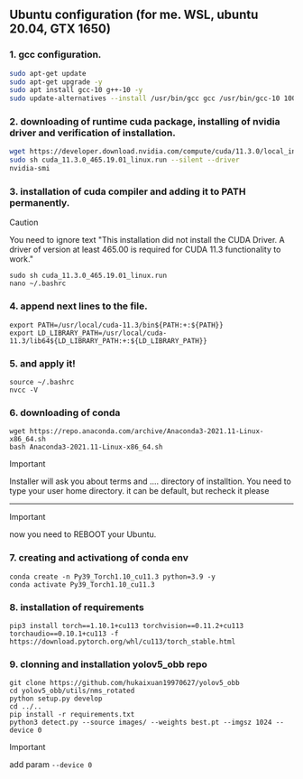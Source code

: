 
## Ubuntu configuration (for me. WSL, ubuntu 20.04, GTX 1650)

### 1. gcc configuration.
```bash
sudo apt-get update
sudo apt-get upgrade -y
sudo apt install gcc-10 g++-10 -y
sudo update-alternatives --install /usr/bin/gcc gcc /usr/bin/gcc-10 100 --slave /usr/bin/g++ g++ /usr/bin/g++-10 
```
### 2. downloading of runtime cuda package, installing of nvidia driver and verification of installation.

```bash
wget https://developer.download.nvidia.com/compute/cuda/11.3.0/local_installers/cuda_11.3.0_465.19.01_linux.run
sudo sh cuda_11.3.0_465.19.01_linux.run --silent --driver
nvidia-smi
```
### 3. installation of cuda compiler and adding it to PATH permanently.
> [!CAUTION]
> You need to ignore text "This installation did not install the CUDA Driver. A driver of version at least 465.00 is required for CUDA 11.3 functionality to work."

```
sudo sh cuda_11.3.0_465.19.01_linux.run
nano ~/.bashrc
```
### 4. append next lines to the file.
```
export PATH=/usr/local/cuda-11.3/bin${PATH:+:${PATH}}
export LD_LIBRARY_PATH=/usr/local/cuda-11.3/lib64${LD_LIBRARY_PATH:+:${LD_LIBRARY_PATH}}
```
### 5. and apply it!
```
source ~/.bashrc
nvcc -V
```
### 6. downloading of conda
```
wget https://repo.anaconda.com/archive/Anaconda3-2021.11-Linux-x86_64.sh
bash Anaconda3-2021.11-Linux-x86_64.sh
```
> [!IMPORTANT]
> Installer will ask you about terms and .... directory  of installtion.
> You need to type your user home directory.
> it can be default, but recheck it please

---
> [!IMPORTANT]
> now you need to REBOOT your Ubuntu.


### 7. creating and activationg of conda env
```
conda create -n Py39_Torch1.10_cu11.3 python=3.9 -y
conda activate Py39_Torch1.10_cu11.3
```
### 8. installation of requirements 
```
pip3 install torch==1.10.1+cu113 torchvision==0.11.2+cu113 torchaudio==0.10.1+cu113 -f https://download.pytorch.org/whl/cu113/torch_stable.html

```
### 9. clonning and installation yolov5_obb repo
```
git clone https://github.com/hukaixuan19970627/yolov5_obb
cd yolov5_obb/utils/nms_rotated
python setup.py develop
cd ../..
pip install -r requirements.txt
python3 detect.py --source images/ --weights best.pt --imgsz 1024 --device 0
```
>[!IMPORTANT]
>add param ```--device 0```
